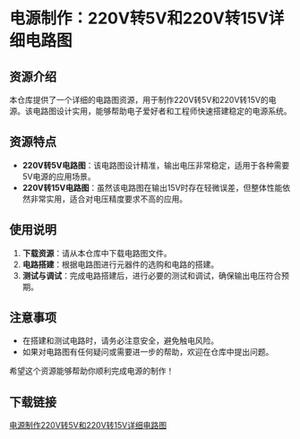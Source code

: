 # 电源制作：220V转5V和220V转15V详细电路图

## 资源介绍

本仓库提供了一个详细的电路图资源，用于制作220V转5V和220V转15V的电源。该电路图设计实用，能够帮助电子爱好者和工程师快速搭建稳定的电源系统。

## 资源特点

- **220V转5V电路图**：该电路图设计精准，输出电压非常稳定，适用于各种需要5V电源的应用场景。
- **220V转15V电路图**：虽然该电路图在输出15V时存在轻微误差，但整体性能依然非常实用，适合对电压精度要求不高的应用。

## 使用说明

1. **下载资源**：请从本仓库中下载电路图文件。
2. **电路搭建**：根据电路图进行元器件的选购和电路的搭建。
3. **测试与调试**：完成电路搭建后，进行必要的测试和调试，确保输出电压符合预期。

## 注意事项

- 在搭建和测试电路时，请务必注意安全，避免触电风险。
- 如果对电路图有任何疑问或需要进一步的帮助，欢迎在仓库中提出问题。

希望这个资源能够帮助你顺利完成电源的制作！

## 下载链接

[电源制作220V转5V和220V转15V详细电路图](https://pan.quark.cn/s/31ec75e1ac0c)